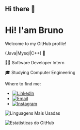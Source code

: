 ## Hi there 👋

# Hi! I'am Bruno

Welcome to my GitHub profile!

(Java|Mysql|C++) 🚀

👩‍💻 Software Developer Intern

🎓 Studying Computer Engineering

Where to find me: 
- [![LinkedIn](https://img.shields.io/badge/-LinkedIn-blue?style=for-the-badge&logo=Linkedin)]([https://www.linkedin.com/in/seu-usuario/]([https://www.linkedin.com/in/bruno-carvalho-7bb18724a?lipi=urn%3Ali%3Apage%3Ad_flagship3_profile_view_base_contact_details%3BQGW7RAflTd6Fo%2BGU5%2BpG8Q%3D%3D)](https://www.linkedin.com/in/bruno-carvalho-7bb18724a?lipi=urn%3Ali%3Apage%3Ad_flagship3_profile_view_base_contact_details%3B%2FdA0FxjlRrKOEs3RlkploQ%3D%3D))
- [![Email](https://img.shields.io/badge/-Email-red?style=for-the-badge&logo=gmail&logoColor=white)](mailto:brunosilvacpa@gmail.com)
- [![Instagram](https://img.shields.io/badge/-Instagram-E4405F?style=for-the-badge&logo=instagram&logoColor=white)](https://www.instagram.com/bruno_sc01/)

![Linguagens Mais Usadas](https://github-readme-stats.vercel.app/api/top-langs/?username=Brunocarvalh&layout=compact&langs_count=6&theme=dracula)

![Estatísticas do GitHub](https://github-readme-stats.vercel.app/api?username=Brunocarvalh&show_icons=true&theme=dracula)

